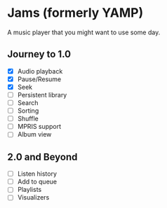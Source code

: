 # Jams (formerly YAMP)

A music player that you might want to use some day.

## Journey to 1.0

- [x] Audio playback
- [x] Pause/Resume
- [x] Seek
- [ ] Persistent library
- [ ] Search
- [ ] Sorting
- [ ] Shuffle
- [ ] MPRIS support
- [ ] Album view

## 2.0 and Beyond

- [ ] Listen history
- [ ] Add to queue
- [ ] Playlists
- [ ] Visualizers
